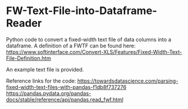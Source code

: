 # FW-Text-File-into-Dataframe-Reader

Python code to convert a fixed-width text file of data columns into a dataframe. A definition of a FWTF can be found here: https://www.softinterface.com/Convert-XLS/Features/Fixed-Width-Text-File-Definition.htm 

An example text file is provided. 

Reference links for the code:
https://towardsdatascience.com/parsing-fixed-width-text-files-with-pandas-f1db8f737276 
https://pandas.pydata.org/pandas-docs/stable/reference/api/pandas.read_fwf.html
